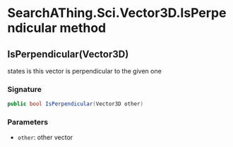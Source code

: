 # SearchAThing.Sci.Vector3D.IsPerpendicular method
## IsPerpendicular(Vector3D)
states is this vector is perpendicular to the given one

### Signature
```csharp
public bool IsPerpendicular(Vector3D other)
```
### Parameters
- `other`: other vector


